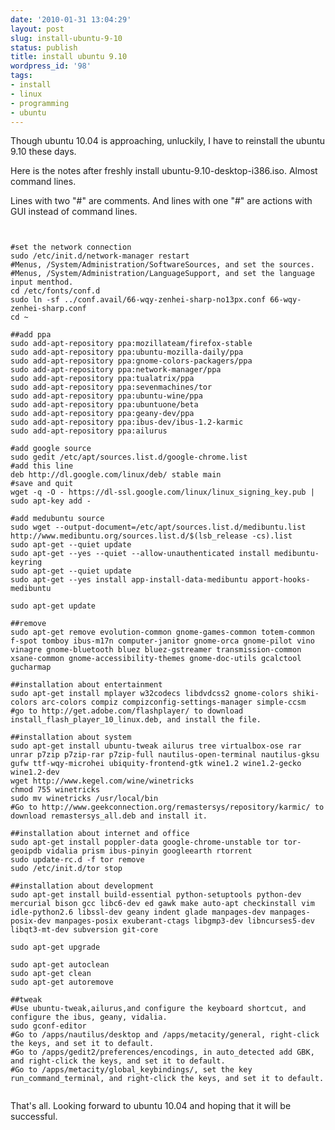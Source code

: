 ```yaml
---
date: '2010-01-31 13:04:29'
layout: post
slug: install-ubuntu-9-10
status: publish
title: install ubuntu 9.10
wordpress_id: '98'
tags:
- install
- linux
- programming
- ubuntu
---
```


Though ubuntu 10.04 is approaching, unluckily, I have to reinstall the ubuntu 9.10 these days.

Here is the notes after freshly install ubuntu-9.10-desktop-i386.iso. Almost command lines.

Lines with two "#" are comments. And lines with one "#" are actions with GUI instead of command lines.

<pre><code>

#set the network connection
sudo /etc/init.d/network-manager restart
#Menus, /System/Administration/SoftwareSources, and set the sources.
#Menus, /System/Administration/LanguageSupport, and set the language input menthod.
cd /etc/fonts/conf.d
sudo ln -sf ../conf.avail/66-wqy-zenhei-sharp-no13px.conf 66-wqy-zenhei-sharp.conf
cd ~

##add ppa
sudo add-apt-repository ppa:mozillateam/firefox-stable
sudo add-apt-repository ppa:ubuntu-mozilla-daily/ppa
sudo add-apt-repository ppa:gnome-colors-packagers/ppa
sudo add-apt-repository ppa:network-manager/ppa
sudo add-apt-repository ppa:tualatrix/ppa
sudo add-apt-repository ppa:sevenmachines/tor
sudo add-apt-repository ppa:ubuntu-wine/ppa
sudo add-apt-repository ppa:ubuntuone/beta
sudo add-apt-repository ppa:geany-dev/ppa
sudo add-apt-repository ppa:ibus-dev/ibus-1.2-karmic
sudo add-apt-repository ppa:ailurus

#add google source
sudo gedit /etc/apt/sources.list.d/google-chrome.list
#add this line
deb http://dl.google.com/linux/deb/ stable main
#save and quit
wget -q -O - https://dl-ssl.google.com/linux/linux_signing_key.pub | sudo apt-key add -

#add medubuntu source
sudo wget --output-document=/etc/apt/sources.list.d/medibuntu.list http://www.medibuntu.org/sources.list.d/$(lsb_release -cs).list
sudo apt-get --quiet update
sudo apt-get --yes --quiet --allow-unauthenticated install medibuntu-keyring
sudo apt-get --quiet update
sudo apt-get --yes install app-install-data-medibuntu apport-hooks-medibuntu

sudo apt-get update

##remove
sudo apt-get remove evolution-common gnome-games-common totem-common f-spot tomboy ibus-m17n computer-janitor gnome-orca gnome-pilot vino vinagre gnome-bluetooth bluez bluez-gstreamer transmission-common xsane-common gnome-accessibility-themes gnome-doc-utils gcalctool gucharmap

##installation about entertainment
sudo apt-get install mplayer w32codecs libdvdcss2 gnome-colors shiki-colors arc-colors compiz compizconfig-settings-manager simple-ccsm
#go to http://get.adobe.com/flashplayer/ to download install_flash_player_10_linux.deb, and install the file.

##installation about system
sudo apt-get install ubuntu-tweak ailurus tree virtualbox-ose rar unrar p7zip p7zip-rar p7zip-full nautilus-open-terminal nautilus-gksu gufw ttf-wqy-microhei ubiquity-frontend-gtk wine1.2 wine1.2-gecko wine1.2-dev
wget http://www.kegel.com/wine/winetricks
chmod 755 winetricks
sudo mv winetricks /usr/local/bin
#Go to http://www.geekconnection.org/remastersys/repository/karmic/ to download remastersys_all.deb and install it.

##installation about internet and office
sudo apt-get install poppler-data google-chrome-unstable tor tor-geoipdb vidalia prism ibus-pinyin googleearth rtorrent
sudo update-rc.d -f tor remove
sudo /etc/init.d/tor stop

##installation about development
sudo apt-get install build-essential python-setuptools python-dev mercurial bison gcc libc6-dev ed gawk make auto-apt checkinstall vim idle-python2.6 libssl-dev geany indent glade manpages-dev manpages-posix-dev manpages-posix exuberant-ctags libgmp3-dev libncurses5-dev libqt3-mt-dev subversion git-core

sudo apt-get upgrade

sudo apt-get autoclean
sudo apt-get clean
sudo apt-get autoremove

##tweak
#Use ubuntu-tweak,ailurus,and configure the keyboard shortcut, and configure the ibus, geany, vidalia.
sudo gconf-editor
#Go to /apps/nautilus/desktop and /apps/metacity/general, right-click the keys, and set it to default.
#Go to /apps/gedit2/preferences/encodings, in auto_detected add GBK, and right-click the keys, and set it to default.
#Go to /apps/metacity/global_keybindings/, set the key run_command_terminal, and right-click the keys, and set it to default.

</code></pre>

That's all. Looking forward to ubuntu 10.04 and hoping that  it will be successful.
